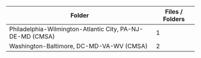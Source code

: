 | Folder                                                    |   Files / Folders |
|-----------------------------------------------------------|-------------------|
| Philadelphia-Wilmington-Atlantic City, PA-NJ-DE-MD (CMSA) |                 1 |
| Washington-Baltimore, DC-MD-VA-WV (CMSA)                  |                 2 |